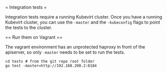 = Integration tests =

Integration tests require a running Kubevirt cluster.  Once you have a running
Kubevirt cluster, you can use the `-master` and the `-kubeconfig` flags to
point the tests to the cluster.

== Run them on Vagrant ==

The vagrant environment has an unprotected haproxy in front of the apiserver,
so only `-master` needs to be set to run the tests. 

```
cd tests # from the git repo root folder
go test -master=http://192.168.200.2:8184
```
